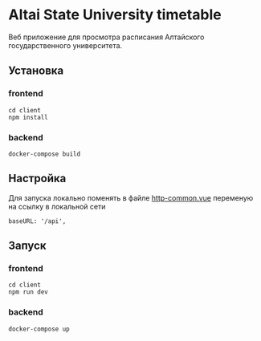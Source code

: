 # Altai State University timetable
Веб приложение для просмотра расписания Алтайского государственного университета.
## Установка
### frontend
    cd client
    npm install
### backend
    docker-compose build
## Настройка
Для запуска локально поменять в файле [http-common.vue](client/src/http-common.vue) переменую на ссылку в локальной сети
    
    baseURL: '/api',

## Запуск
### frontend
    cd client
    npm run dev
### backend
    docker-compose up
